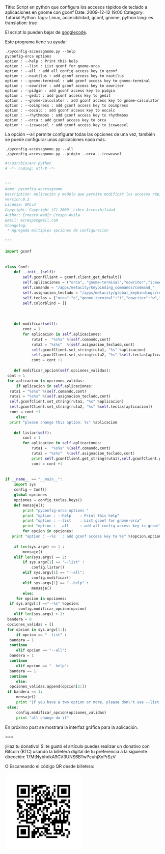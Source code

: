 Title: Script en python que configura los accesos rápidos de teclado a aplicaciones en gnome con gconf
Date: 2009-12-12 19:00
Category: Tutorial Python
Tags: Linux, accesibilidad, gconf, gnome, python
lang: es
translation: true

El script lo pueden bajar de [googlecode](http://code.google.com/p/python-config-accesskey-gnome/source/browse/pyconfig-accessgnome.py).

Este programa tiene su ayuda:

```
./pyconfig-accessgnome.py --help
pyconfig-orca options
option : --help : Print this help
option : --list : List gconf for gnome-orca
option : --all : add all config access key in gconf
option : --nautilus : add gconf access key to nautilus
option : --gnome-terminal : add gconf access key to gnome-terminal
option : --oowriter : add gconf access key to oowriter
option : --pidgin : add gconf access key to pidgin
option : --gedit : add gconf access key to gedit
option : --gnome-calculator : add gconf access key to gnome-calculator
option : --ooimpress : add gconf access key to ooimpress
option : --oocalc : add gconf access key to oocalc
option : --rhythmbox : add gconf access key to rhythmbox
option : --orca : add gconf access key to orca
option : --iceweasel : add gconf access key to iceweasel
```
La opción --all permite configurar todas las opciones de una vez, también se puede configurar unas aplicaciones nada más.

```
./pyconfig-accessgnome.py --all
./pyconfig-accessgnome.py --pidgin --orca --iceweasel
```



```python
#!/usr/bin/env python
# -*- coding: utf-8 -*-


"""
Name: pyconfig-accessgnome
Description: Aplicación y módulo que permite modificar los accesos rápido de teclas a programas
Version:0.2
License: GPLv3
Copyright: Copyright (C) 2009  Libre Accesibilidad
Author: Ernesto Nadir Crespo Avila
Email: ecrespo@gmail.com
Changelog:
 * Agregada multiples opciones de configuración

"""

import gconf


class Conf:
    def __init__(self):
        self.gconfClient = gconf.client_get_default()
        self.aplicaciones = ("orca", "gnome-terminal","oowriter","iceweasel","nautilus","ooimpress","pidgin","oocalc","gedit","gnome-calculator","rhythmbox")
        self.comando = "/apps/metacity/keybinding_commands/command_"
        self.asignacion_teclado = "/apps/metacity/global_keybindings/run_command_"
        self.teclas = {"orca":"o","gnome-terminal":"t","oowriter":"w","iceweasel":"n","nautilus":"h","ooimpress":"i","pidgin":"p","oocalc":"x","gedit":"e","gnome-calculator":"c","rhythmbox":"m"}
        self.colorblind = {}
        

        
    def modificar(self):
        cont = 1
        for aplicacion in self.aplicaciones:
            ruta1 =  "%s%s" %(self.comando,cont)
            ruta2 = "%s%s"  %(self.asignacion_teclado,cont)
            self.gconfClient.set_string(ruta1, "%s" %aplicacion)
            self.gconfClient.set_string(ruta2, "%s" %self.teclas[aplicacion])
            cont = cont +1
    
    def modificar_opcion(self,opciones_validas):
 cont = 1
 for aplicacion in opciones_validas:
     if aplicacion in self.aplicaciones:
  ruta1 = "%s%s" %(self.comando,cont)
  ruta2 = "%s%s" %(self.asignacion_teclado,cont)
  self.gconfClient.set_string(ruta1, "%s" %aplicacion)
  self.gconfClient.set_string(ruta2, "%s" %self.teclas[aplicacion])
  cont = cont +1
     else:
  print "please change this option: %s" %aplicacion
    
    def listar(self):
        cont = 1
        for aplicacion in self.aplicaciones:
            ruta1 =  "%s%s" %(self.comando,cont)
            ruta2 = "%s%s"  %(self.asignacion_teclado,cont)
            print self.gconfClient.get_string(ruta1),self.gconfClient.get_string(ruta2)
            cont = cont +1


if __name__ == "__main__":
    import sys
    config = Conf()
    global opciones
    opciones = config.teclas.keys()
    def mensaje():
        print "pyconfig-orca options " 
        print "option : --help    : Print this help"
        print "option : --list    : List gconf for gnome-orca"
        print "option : --all     : add all config access key in gconf"
        for opcion in opciones:
   print "option : --%s   : add gconf access key to %s" %(opcion,opcion)
    
    if len(sys.argv) == 1 :
        mensaje()
    elif len(sys.argv) == 2:
        if sys.argv[1] == "--list" :
            config.listar()
        elif sys.argv[1] == "--all":
            config.modificar()
        elif sys.argv[1] == "--help" :
            mensaje()
        else:
     for opcion in opciones:
  if sys.argv[1] =="--%s" %opcion:
      config.modificar_opcion(opcion)
    elif len(sys.argv) > 2:
 bandera = 0
 opciones_validas = []
 for opcion in sys.argv[1:]:
     if opcion == "--list" :
  bandera = 1
  continue
     elif opcion == "--all":
  bandera = 1
  continue
     elif opcion == "--help":
  bandera == 1
  continue
     else:
  opciones_validas.append(opcion[2:])
 if bandera == 1:
     mensaje()
     print "If you have a two option or more, please don\'t use --list,--all or --help."
 else:
     config.modificar_opcion(opciones_validas)
     print "all change do it"

```

En próximo post se mostrará la interfaz gráfica para la aplicación.


===

¡Haz tu donativo!
Si te gustó el artículo puedes realizar un donativo con Bitcoin (BTC)
usando la billetera digital de tu preferencia a la siguiente
dirección: 17MtNybhdkA9GV3UNS6BTwPcuhjXoPrSzV

O Escaneando el código QR desde billetera:

![17MtNybhdkA9GV3UNS6BTwPcuhjXoPrSzV](./images/17MtNybhdkA9GV3UNS6BTwPcuhjXoPrSzV.png)